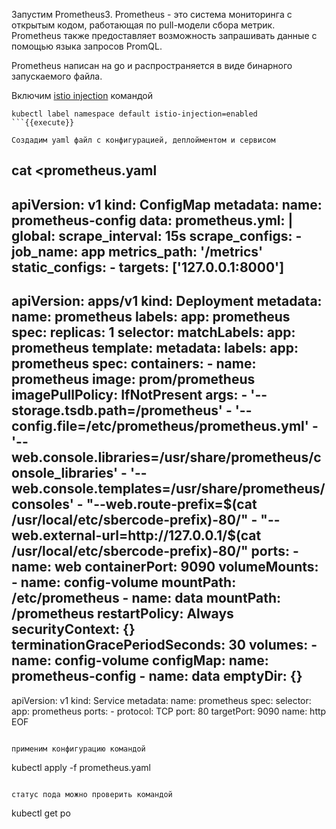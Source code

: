 Запустим Prometheus3. Prometheus - это система мониторинга с открытым кодом, работающая по pull-модели сбора метрик. Prometheus также предоставляет возможность запрашивать данные с помощью языка запросов PromQL. 

Prometheus написан на go и распространяется в виде бинарного запускаемого файла.

Включим [istio injection](https://istio.io/latest/docs/setup/additional-setup/sidecar-injection/) командой

```
kubectl label namespace default istio-injection=enabled
```{{execute}}

Создадим yaml файл с конфигурацией, деплойментом и сервисом

```
cat <<EOF >prometheus.yaml
---
apiVersion: v1
kind: ConfigMap
metadata:
  name: prometheus-config
data:
  prometheus.yml: |
    global:
      scrape_interval:     15s
    scrape_configs:
    - job_name: app
      metrics_path: '/metrics'
      static_configs:
        - targets: ['127.0.0.1:8000']
---
apiVersion: apps/v1
kind: Deployment
metadata:
  name: prometheus
  labels:
    app: prometheus
spec:
  replicas: 1
  selector:
    matchLabels:
      app: prometheus
  template:
    metadata:
      labels:
        app: prometheus
    spec:
      containers:
      - name: prometheus
        image: prom/prometheus
        imagePullPolicy: IfNotPresent
        args:
          - '--storage.tsdb.path=/prometheus'
          - '--config.file=/etc/prometheus/prometheus.yml'
          - '--web.console.libraries=/usr/share/prometheus/console_libraries'
          - '--web.console.templates=/usr/share/prometheus/consoles'
          - "--web.route-prefix=$(cat /usr/local/etc/sbercode-prefix)-80/"
          - "--web.external-url=http://127.0.0.1/$(cat /usr/local/etc/sbercode-prefix)-80/"
        ports:
        - name: web
          containerPort: 9090
        volumeMounts:
        - name: config-volume
          mountPath: /etc/prometheus
        - name: data
          mountPath: /prometheus
      restartPolicy: Always
      securityContext: {}
      terminationGracePeriodSeconds: 30
      volumes:
      - name: config-volume
        configMap:
          name: prometheus-config
      - name: data
        emptyDir: {}
---
apiVersion: v1
kind: Service
metadata:
  name: prometheus
spec:
  selector:
    app: prometheus
  ports:
    - protocol: TCP
      port: 80
      targetPort: 9090
      name: http
EOF
```{{execute}}

применим конфигурацию командой 

```
kubectl apply -f prometheus.yaml
```{{execute}}

статус пода можно проверить командой 

```
kubectl get po
```{{execute}}
